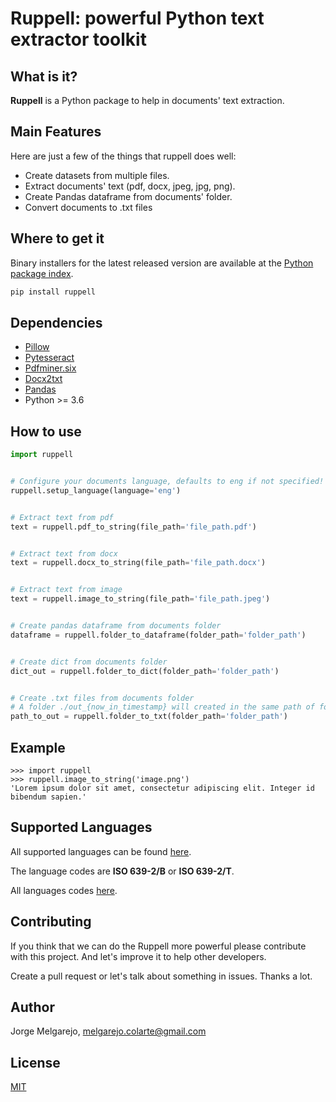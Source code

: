 # Ruppell: powerful Python text extractor toolkit

## What is it?

**Ruppell** is a Python package to help in documents' text extraction.

## Main Features
Here are just a few of the things that ruppell does well:

  - Create datasets from multiple files.
  - Extract documents' text (pdf, docx, jpeg, jpg, png).
  - Create Pandas dataframe from documents' folder.
  - Convert documents to .txt files

## Where to get it

Binary installers for the latest released version are available at the [Python
package index](https://pypi.org/project/ruppell/).

```sh
pip install ruppell
```

## Dependencies
- [Pillow](https://github.com/python-pillow/Pillow)
- [Pytesseract](https://github.com/madmaze/pytesseract)
- [Pdfminer.six](https://github.com/pdfminer/pdfminer.six)
- [Docx2txt](https://github.com/ankushshah89/python-docx2txt)
- [Pandas](https://github.com/pandas-dev/pandas)
- Python >= 3.6

## How to use

```python
import ruppell


# Configure your documents language, defaults to eng if not specified!
ruppell.setup_language(language='eng')


# Extract text from pdf
text = ruppell.pdf_to_string(file_path='file_path.pdf')


# Extract text from docx
text = ruppell.docx_to_string(file_path='file_path.docx')


# Extract text from image
text = ruppell.image_to_string(file_path='file_path.jpeg')


# Create pandas dataframe from documents folder
dataframe = ruppell.folder_to_dataframe(folder_path='folder_path')


# Create dict from documents folder
dict_out = ruppell.folder_to_dict(folder_path='folder_path')


# Create .txt files from documents folder
# A folder ./out_{now_in_timestamp} will created in the same path of folder_path
path_to_out = ruppell.folder_to_txt(folder_path='folder_path')

```

## Example

```
>>> import ruppell
>>> ruppell.image_to_string('image.png')
'Lorem ipsum dolor sit amet, consectetur adipiscing elit. Integer id bibendum sapien.'
```

## Supported Languages

All supported languages can be found [here](http://succeed-project.eu/wiki/index.php/Tesseract_3.02#Supported_languages).

The language codes are **ISO 639-2/B** or **ISO 639-2/T**.

All languages codes [here](https://en.wikipedia.org/wiki/List_of_ISO_639-1_codes).

## Contributing
	
If you think that we can do the Ruppell more powerful please contribute with this project. And let's improve it to help other developers.

Create a pull request or let's talk about something in issues. Thanks a lot.

## Author
Jorge Melgarejo, melgarejo.colarte@gmail.com

## License
[MIT](LICENSE)
